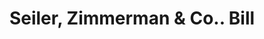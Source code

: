 ---
doi: 10.7916/D8VQ4DT8
date_other: '1890'
date_other_textual: 1890-1899
form: printed ephemera
genre:
- Invoices
name:
- Seiler, Zimmerman & Co.
object_in_context_url: https://biggert.cul.columbia.edu/items/view/ave_biggert_01513
subject_hierarchical_geographic:
- Shamokin, Pennsylvania, United States
subject_name:
- Seiler, Zimmerman & Co.
title: Seiler, Zimmerman & Co.. Bill
sort_title: Seiler, Zimmerman & Co.. Bill
call_number: ave_biggert_01513
coordinates:
- 40.78916666666667,-76.55472222222222
pid: ave_biggert_01513
identifiers: ave_biggert_01513
thumbnail: https://derivativo-1.library.columbia.edu/iiif/2/ldpd:343993/full/!256,256/0/native.jpg
permalink: /biggert/ave_biggert_01513/
layout: iiif-image-page
---
